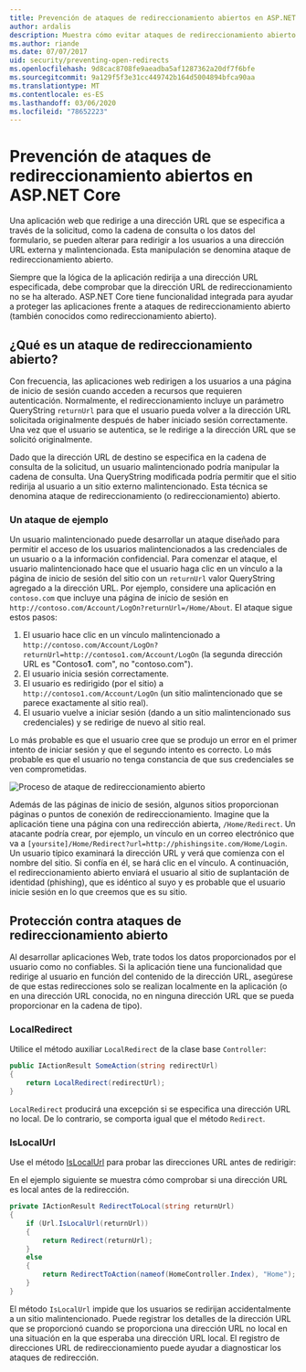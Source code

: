 ```yaml
---
title: Prevención de ataques de redireccionamiento abiertos en ASP.NET Core
author: ardalis
description: Muestra cómo evitar ataques de redireccionamiento abierto contra una aplicación ASP.NET Core
ms.author: riande
ms.date: 07/07/2017
uid: security/preventing-open-redirects
ms.openlocfilehash: 9d8cac8708fe9aeadba5af1287362a20df7f6bfe
ms.sourcegitcommit: 9a129f5f3e31cc449742b164d5004894bfca90aa
ms.translationtype: MT
ms.contentlocale: es-ES
ms.lasthandoff: 03/06/2020
ms.locfileid: "78652223"
---
```

# <a name="prevent-open-redirect-attacks-in-aspnet-core"></a>Prevención de ataques de redireccionamiento abiertos en ASP.NET Core

Una aplicación web que redirige a una dirección URL que se especifica a través de la solicitud, como la cadena de consulta o los datos del formulario, se pueden alterar para redirigir a los usuarios a una dirección URL externa y malintencionada. Esta manipulación se denomina ataque de redireccionamiento abierto.

Siempre que la lógica de la aplicación redirija a una dirección URL especificada, debe comprobar que la dirección URL de redireccionamiento no se ha alterado. ASP.NET Core tiene funcionalidad integrada para ayudar a proteger las aplicaciones frente a ataques de redireccionamiento abierto (también conocidos como redireccionamiento abierto).

## <a name="what-is-an-open-redirect-attack"></a>¿Qué es un ataque de redireccionamiento abierto?

Con frecuencia, las aplicaciones web redirigen a los usuarios a una página de inicio de sesión cuando acceden a recursos que requieren autenticación. Normalmente, el redireccionamiento incluye un parámetro QueryString `returnUrl` para que el usuario pueda volver a la dirección URL solicitada originalmente después de haber iniciado sesión correctamente. Una vez que el usuario se autentica, se le redirige a la dirección URL que se solicitó originalmente.

Dado que la dirección URL de destino se especifica en la cadena de consulta de la solicitud, un usuario malintencionado podría manipular la cadena de consulta. Una QueryString modificada podría permitir que el sitio redirija al usuario a un sitio externo malintencionado. Esta técnica se denomina ataque de redireccionamiento (o redireccionamiento) abierto.

### <a name="an-example-attack"></a>Un ataque de ejemplo

Un usuario malintencionado puede desarrollar un ataque diseñado para permitir el acceso de los usuarios malintencionados a las credenciales de un usuario o a la información confidencial. Para comenzar el ataque, el usuario malintencionado hace que el usuario haga clic en un vínculo a la página de inicio de sesión del sitio con un `returnUrl` valor QueryString agregado a la dirección URL. Por ejemplo, considere una aplicación en `contoso.com` que incluye una página de inicio de sesión en `http://contoso.com/Account/LogOn?returnUrl=/Home/About`. El ataque sigue estos pasos:

1. El usuario hace clic en un vínculo malintencionado a `http://contoso.com/Account/LogOn?returnUrl=http://contoso1.com/Account/LogOn` (la segunda dirección URL es "Contoso**1**. com", no "contoso.com").
2. El usuario inicia sesión correctamente.
3. El usuario es redirigido (por el sitio) a `http://contoso1.com/Account/LogOn` (un sitio malintencionado que se parece exactamente al sitio real).
4. El usuario vuelve a iniciar sesión (dando a un sitio malintencionado sus credenciales) y se redirige de nuevo al sitio real.

Lo más probable es que el usuario cree que se produjo un error en el primer intento de iniciar sesión y que el segundo intento es correcto. Lo más probable es que el usuario no tenga constancia de que sus credenciales se ven comprometidas.

![Proceso de ataque de redireccionamiento abierto](preventing-open-redirects/_static/open-redirection-attack-process.png)

Además de las páginas de inicio de sesión, algunos sitios proporcionan páginas o puntos de conexión de redireccionamiento. Imagine que la aplicación tiene una página con una redirección abierta, `/Home/Redirect`. Un atacante podría crear, por ejemplo, un vínculo en un correo electrónico que va a `[yoursite]/Home/Redirect?url=http://phishingsite.com/Home/Login`. Un usuario típico examinará la dirección URL y verá que comienza con el nombre del sitio. Si confía en él, se hará clic en el vínculo. A continuación, el redireccionamiento abierto enviará el usuario al sitio de suplantación de identidad (phishing), que es idéntico al suyo y es probable que el usuario inicie sesión en lo que creemos que es su sitio.

## <a name="protecting-against-open-redirect-attacks"></a>Protección contra ataques de redireccionamiento abierto

Al desarrollar aplicaciones Web, trate todos los datos proporcionados por el usuario como no confiables. Si la aplicación tiene una funcionalidad que redirige al usuario en función del contenido de la dirección URL, asegúrese de que estas redirecciones solo se realizan localmente en la aplicación (o en una dirección URL conocida, no en ninguna dirección URL que se pueda proporcionar en la cadena de tipo).

### <a name="localredirect"></a>LocalRedirect

Utilice el método auxiliar `LocalRedirect` de la clase base `Controller`:

```csharp
public IActionResult SomeAction(string redirectUrl)
{
    return LocalRedirect(redirectUrl);
}
```

`LocalRedirect` producirá una excepción si se especifica una dirección URL no local. De lo contrario, se comporta igual que el método `Redirect`.

### <a name="islocalurl"></a>IsLocalUrl

Use el método [IsLocalUrl](/dotnet/api/Microsoft.AspNetCore.Mvc.IUrlHelper.islocalurl#Microsoft_AspNetCore_Mvc_IUrlHelper_IsLocalUrl_System_String_) para probar las direcciones URL antes de redirigir:

En el ejemplo siguiente se muestra cómo comprobar si una dirección URL es local antes de la redirección.

```csharp
private IActionResult RedirectToLocal(string returnUrl)
{
    if (Url.IsLocalUrl(returnUrl))
    {
        return Redirect(returnUrl);
    }
    else
    {
        return RedirectToAction(nameof(HomeController.Index), "Home");
    }
}
```

El método `IsLocalUrl` impide que los usuarios se redirijan accidentalmente a un sitio malintencionado. Puede registrar los detalles de la dirección URL que se proporcionó cuando se proporciona una dirección URL no local en una situación en la que esperaba una dirección URL local. El registro de direcciones URL de redireccionamiento puede ayudar a diagnosticar los ataques de redirección.
